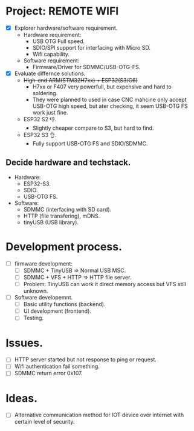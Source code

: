 # Project: REMOTE WIFI
- [x] Explorer hardware/software requirement.
    - Hardware requirement:
        - USB OTG Full speed.
        - SDIO/SPI support for interfacing with Micro SD.
        - Wifi capability.
    - Software requirement:
        - Firmware/Driver for SDMMC/USB-OTG-FS.
- [x] Evaluate differnce solutions.
    - ~~High-end ARM(STM32H7xx) + ESP32(S3/C6)~~
        - H7xx or F407 very powerfull, but expensive and hard to soldering.
        - They were planned to used in case CNC mahcine only accept USB-OTG high speed, but ater checking, it seem USB-OTG FS work just fine.
    - ESP32 S2 👎.
        - Slightly cheaper compare to S3, but hard to find.
    - ESP32 S3 👌.
        - Fully support USB-OTG FS and SDIO/SDMMC.

## Decide hardware and techstack.
- Hardware:
    - ESP32-S3.
    - SDIO.
    - USB-OTG FS.
- Software:
    - SDMMC (interfacing with SD card).
    - HTTP (file transfering), mDNS.
    - tinyUSB (USB library).

# Development process.
- [ ] firmware development:
    - [ ] SDMMC + TinyUSB => Normal USB MSC.
    - [ ] SDMMC + VFS + HTTP => HTTP file server.
    - [ ] Problem: TinyUSB can work it direct memory access but VFS still unknown.
- [ ] Software developemnt.
    - [ ] Basic utility functions (backend).
    - [ ] UI development (frontend).
    - [ ] Testing.

# Issues.
- [ ] HTTP server started but not response to ping or request.
- [ ] Wifi authentication fail something.
- [ ] SDMMC return error 0x107.

# Ideas.
- [ ] Alternative communication method for IOT device over internet with certain level of security.
